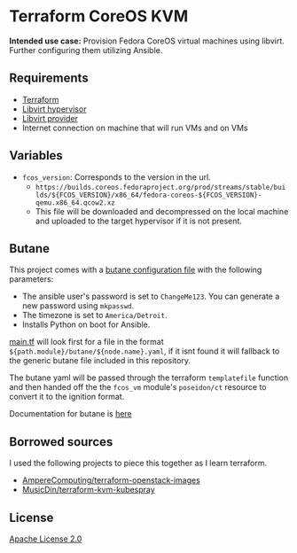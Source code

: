 # Terraform CoreOS KVM

**Intended use case:** Provision Fedora CoreOS virtual machines using libvirt. Further configuring them utilizing Ansible.

## Requirements

- [Terraform](https://www.terraform.io/)
- [Libvirt hypervisor](https://www.linux-kvm.org/)
- [Libvirt provider](https://github.com/dmacvicar/terraform-provider-libvirt)
- Internet connection on machine that will run VMs and on VMs

## Variables

- `fcos_version`: Corresponds to the version in the url.
  - `https://builds.coreos.fedoraproject.org/prod/streams/stable/builds/${FCOS_VERSION}/x86_64/fedora-coreos-${FCOS_VERSION}-qemu.x86_64.qcow2.xz`
  - This file will be downloaded and decompressed on the local machine and uploaded to the target hypervisor if it is not present.

## Butane

This project comes with a [butane configuration file](./butane/fcos-generic.yaml) with the following parameters:

- The ansible user's password is set to `ChangeMe123`. You can generate a new password using `mkpasswd`.
- The timezone is set to `America/Detroit`.
- Installs Python on boot for Ansible.

[main.tf](./main.tf) will look first for a file in the format `${path.module}/butane/${node.name}.yaml`, if it isnt found it will fallback to the generic butane file included in this repository.

The butane yaml will be passed through the terraform `templatefile` function and then handed off the the `fcos_vm` module's `poseidon/ct` resource to convert it to the ignition format.

Documentation for butane is [here](https://coreos.github.io/butane/)

## Borrowed sources

I used the following projects to piece this together as I learn terraform.

- [AmpereComputing/terraform-openstack-images](https://github.com/AmpereComputing/terraform-openstack-images/blob/master/fedora/main.tf)
- [MusicDin/terraform-kvm-kubespray](https://github.com/MusicDin/terraform-kvm-kubespray)

## License

[Apache License 2.0](./LICENSE)
